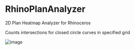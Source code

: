 # RhinoPlanAnalyzer
2D Plan Heatmap Analyzer for Rhinoceros

Counts intersections for closed circle curves in specified grid

![image](https://github.com/Tahirhan/RhinoPlanAnalyzer/assets/32486359/bdaef17b-a77a-426c-ab2d-8478f8d9730a)
